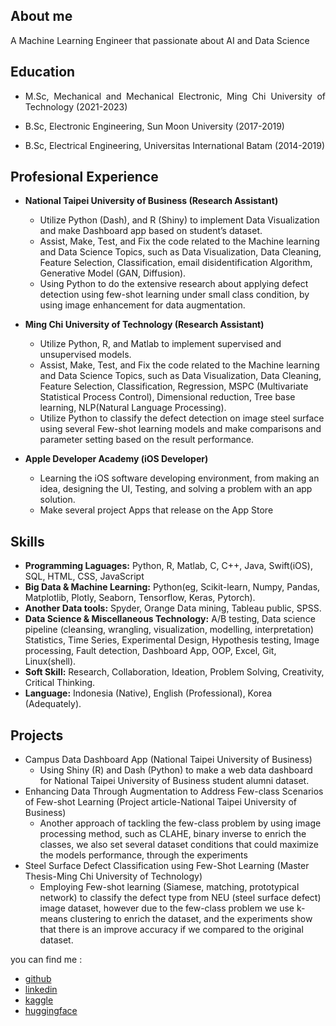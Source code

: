 ## About me
A Machine Learning Engineer that passionate about AI and Data Science 

## Education 
- <p align="justify">M.Sc, Mechanical and Mechanical Electronic, Ming Chi University of Technology (2021-2023)</p>
- <p align="justify">B.Sc, Electronic Engineering, Sun Moon University (2017-2019)</p>
- <p align="justify">B.Sc, Electrical Engineering, Universitas International Batam (2014-2019)</p>

## Profesional Experience
- **National Taipei University of Business (Research Assistant)**
  - Utilize Python (Dash), and R (Shiny) to implement Data Visualization and make Dashboard app based on student’s dataset.
  - Assist, Make, Test, and Fix the code related to the Machine learning and Data Science Topics, such as Data Visualization, Data Cleaning, Feature Selection, Classification, email disidentification Algorithm, Generative Model (GAN, Diffusion).
  - Using Python to do the extensive research about applying defect detection using few-shot learning under small class condition, by using image enhancement for data augmentation.

- **Ming Chi University of Technology (Research Assistant)**
  - Utilize Python, R, and Matlab to implement supervised and unsupervised models.
  - Assist, Make, Test, and Fix the code related to the Machine learning and Data Science Topics, such as Data Visualization, Data Cleaning, Feature Selection, Classification, Regression, MSPC (Multivariate Statistical Process Control), Dimensional reduction, Tree base learning, NLP(Natural Language Processing).
  - Utilize Python to classify the defect detection on image steel surface using several Few-shot learning models and make comparisons and parameter setting based on the result performance.
    
- **Apple Developer Academy (iOS Developer)**
  - Learning the iOS software developing environment, from making an idea, designing the UI, Testing, and solving a problem with an app solution.
  - Make several project Apps that release on the App Store

## Skills
- **Programming Laguages:** Python, R, Matlab, C, C++, Java, Swift(iOS), SQL, HTML, CSS, JavaScript
- **Big Data & Machine Learning:** Python(eg, Scikit-learn, Numpy, Pandas, Matplotlib, Plotly, Seaborn, Tensorflow, Keras, Pytorch).
- **Another Data tools:** Spyder, Orange Data mining, Tableau public, SPSS.
- **Data Science & Miscellaneous Technology:** A/B testing, Data science pipeline (cleansing, wrangling, visualization, modelling, interpretation) Statistics, Time Series, Experimental Design, Hypothesis testing, Image processing, Fault detection, Dashboard App, OOP, Excel, Git, Linux(shell).
- **Soft Skill:** Research, Collaboration, Ideation, Problem Solving, Creativity, Critical Thinking.
- **Language:** Indonesia (Native), English (Professional), Korea (Adequately).

## Projects
- Campus Data Dashboard App 
  (National Taipei University of Business)
  - Using Shiny (R) and Dash (Python) to make a web data dashboard for National Taipei University of Business student alumni dataset.
- Enhancing Data Through Augmentation to Address Few-class Scenarios of Few-shot Learning
  (Project article-National Taipei University of Business)
  - Another approach of tackling the few-class problem by using image processing method, such as CLAHE, binary inverse to enrich the classes, we also set 
    several dataset conditions that could maximize the models performance, through the experiments
- Steel Surface Defect Classification using Few-Shot Learning
  (Master Thesis-Ming Chi University of Technology)
  - Employing Few-shot learning (Siamese, matching, prototypical network) to classify the defect type from NEU (steel surface defect) image dataset, 
    however due to the few-class problem we use k-means clustering to enrich the dataset, and the experiments show that there is an improve accuracy if we 
    compared to the original dataset.

you can find me :
- [github](https://github.com/milhamat)
- [linkedin](https://www.linkedin.com/in/milhamat/)
- [kaggle](https://www.kaggle.com/ilhamatt)
- [huggingface](https://huggingface.co/milhamat)
